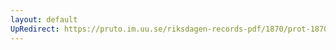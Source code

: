 ```yaml
---
layout: default
UpRedirect: https://pruto.im.uu.se/riksdagen-records-pdf/1870/prot-1870--ak--318/prot-1870--ak--318_065.pdf
---
```

